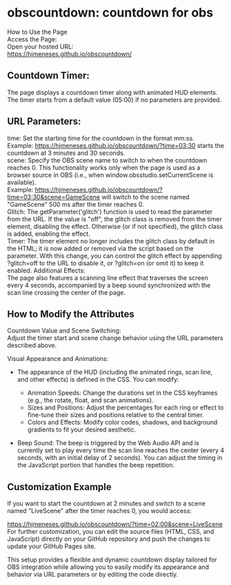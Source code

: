 # obscountdown: countdown for obs

How to Use the Page  
Access the Page:  
Open your hosted URL:  
https://hjmeneses.github.io/obscountdown/

## Countdown Timer:
The page displays a countdown timer along with animated HUD elements. The timer starts from a default value (05:00) if no parameters are provided.

## URL Parameters:

time: Set the starting time for the countdown in the format mm:ss.  
Example: https://hjmeneses.github.io/obscountdown/?time=03:30 starts the countdown at 3 minutes and 30 seconds.  
scene: Specify the OBS scene name to switch to when the countdown reaches 0. This functionality works only when the page is used as a browser source in OBS (i.e., when window.obsstudio.setCurrentScene is available).  
Example: https://hjmeneses.github.io/obscountdown/?time=03:30&scene=GameScene will switch to the scene named "GameScene" 500 ms after the timer reaches 0.  
Glitch: The getParameter('glitch') function is used to read the parameter from the URL. If the value is "off", the glitch class is removed from the timer element, disabling the effect. Otherwise (or if not specified), the glitch class is added, enabling the effect.  
Timer: The timer element no longer includes the glitch class by default in the HTML; it is now added or removed via the script based on the parameter. With this change, you can control the glitch effect by appending ?glitch=off to the URL to disable it, or ?glitch=on (or omit it) to keep it enabled.
Additional Effects:  
The page also features a scanning line effect that traverses the screen every 4 seconds, accompanied by a beep sound synchronized with the scan line crossing the center of the page.

## How to Modify the Attributes
Countdown Value and Scene Switching:  
Adjust the timer start and scene change behavior using the URL parameters described above.  

Visual Appearance and Animations:
- The appearance of the HUD (including the animated rings, scan line, and other effects) is defined in the CSS. You can modify:

  - Animation Speeds: Change the durations set in the CSS keyframes (e.g., the rotate, float, and scan animations).
  - Sizes and Positions: Adjust the percentages for each ring or effect to fine-tune their sizes and positions relative to the central timer.
  - Colors and Effects: Modify color codes, shadows, and background gradients to fit your desired aesthetic.
- Beep Sound:
The beep is triggered by the Web Audio API and is currently set to play every time the scan line reaches the center (every 4 seconds, with an initial delay of 2 seconds). You can adjust the timing in the JavaScript portion that handles the beep repetition.

## Customization Example
If you want to start the countdown at 2 minutes and switch to a scene named "LiveScene" after the timer reaches 0, you would access:

https://hjmeneses.github.io/obscountdown/?time=02:00&scene=LiveScene
For further customization, you can edit the source files (HTML, CSS, and JavaScript) directly on your GitHub repository and push the changes to update your GitHub Pages site.

This setup provides a flexible and dynamic countdown display tailored for OBS integration while allowing you to easily modify its appearance and behavior via URL parameters or by editing the code directly.
